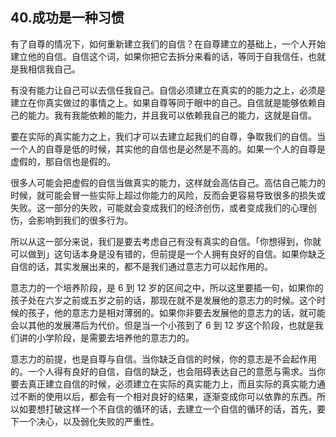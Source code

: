 ## 40.成功是一种习惯
有了自尊的情况下，如何重新建立我们的自信？在自尊建立的基础上，一个人开始建立他的自信。自信这个词，如果你把它去拆分来看的话，等同于自我信任，也就是我相信我自己。


有没有能力让自己可以去信任我自己。自信必须建立在真实的的能力之上，必须是建立在你真实做过的事情之上。如果自尊等同于眼中的自己。自信就是能够依赖自己的能力。我有我能依赖的能力，并且我可以依赖我自己的能力，这就是自信。


要在实际的真实能力之上，我们才可以去建立起我们的自尊，争取我们的自信。当一个人的自尊是低的时候，其实他的自信也是必然是不高的。如果一个人的自尊是虚假的，那自信也是假的。


很多人可能会把虚假的自信当做真实的能力，这样就会高估自己。高估自己能力的时候，就可能会冒一些实际上超过你能力的风险，反而会更容易导致很多的损失或失败。这一部分的失败，可能就会变成我们的经济创伤，或者变成我们的心理创伤，会影响到我们的很多行为。 


所以从这一部分来说，我们是要去考虑自己有没有真实的自信。「你想得到，你就可以做到」这句话本身是没有错的，但前提是一个人拥有良好的自信。如果你缺乏自信的话，其实发展出来的，都不是我们通过意志力可以起作用的。 


意志力的一个培养阶段，是 6 到 12 岁的区间之中，所以这里要插一句，如果你的孩子处在六岁之前或五岁之前的话，那现在就不是发展他的意志力的时候。这个时候的孩子，他的意志力是相对薄弱的。如果你非要去发展他的意志力的话，就可能会以其他的发展滞后为代价。但是当一个小孩到了 6 到 12 岁这个阶段，也就是我们讲的小学阶段，是需要去培养他的意志力的。


意志力的前提，也是自尊与自信。当你缺乏自信的时候，你的意志是不会起作用的。一个人得有良好的自信，自信的缺乏，也会阻碍表达自己的意愿与需求。当你要去真正建立自信的时候，必须建立在实际的真实能力上，而且实际的真实能力通过不断的使用以后，都会有一个相对良好的结果，逐渐变成你可以依靠的东西。所以如要想打破这样一个不自信的循环的话，去建立一个自信的循环的话，首先，要下一个决心，以及弱化失败的严重性。

